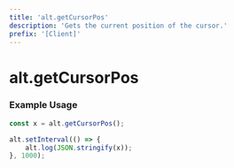 ```yaml
---
title: 'alt.getCursorPos'
description: 'Gets the current position of the cursor.'
prefix: '[Client]'
---
```


# alt.getCursorPos

### Example Usage

```js
const x = alt.getCursorPos();

alt.setInterval(() => {
    alt.log(JSON.stringify(x));
}, 1000);
```
